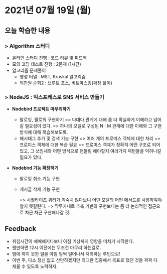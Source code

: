 # 2021년 07월 19일 (월) 

## 오늘 학습한 내용

### > Algorithm 스터디

- 온라인 스터디 진행 : 코드 리뷰 및 피드백
- 모의 코딩 테스트 진행 : 2문제 (1시간)
- 알고리즘 문제풀이
  - 행성 터널 : MST, Kruskal 알고리즘 
  - 외판원 순회2 : 브루트 포스, 비트마스킹(확장 풀이)
    

### > NodeJS : 익스프레스로 SNS 서비스 만들기

- **Nodebird 프로젝트 마무리하기**
  
  - 팔로잉, 팔로워 구현하기
    => 다대다 관계에 대해 좀 더 확실하게 이해하고 넘어갈 필요성이 있다.
    => 하나의 모델로 구성된 N : M 관계에 대한 이해와 그 구현 방식에 대해 복습해보도록.
  - 해시태그 추가 및 검색 기능 구현
    => 여러 개의 프로미스 객체에 대한 처리
    => 프로미스 객체에 대한 복습 필요
    => 프로미스 객체가 정확히 어떤 구조로 되어있고, 
         그 쓰임새와 어떤 방식으로 핸들링 해야할지 여러가지 패턴들을 익혀나갈 필요가 있다.
  
- **Nodebird 기능 확장하기**
  
  - 팔로잉 취소 기능 구현
  
  - 게시글 삭제 기능 구현

    => 시퀄라이즈 쿼리가 익숙치 않다보니 어떤 모델의 어떤 메서드를 사용하여야 할지 헷갈린다.
    => 막무가내로 추측 기반의 구현보다는 좀 더 논리적인 접근으로 차근 차근 구현해나갈 것.
  



## Feedback

- 취침시간이 애매해지다보니 아침 기상까지 영향을 미치기 시작한다.
- 웬만하면 12시 이전에는 무조건 마무리 하는걸로.
- 밤에 하지 못한 일을 아침 일찍 일어나서 처리하는 루틴으로!
- 이번 주, 다소 정신 없고 산만하겠지만 최대한 집중해서 목표로 했던 것들 꽉꽉 다 채울 수 있도록 노력하자.





